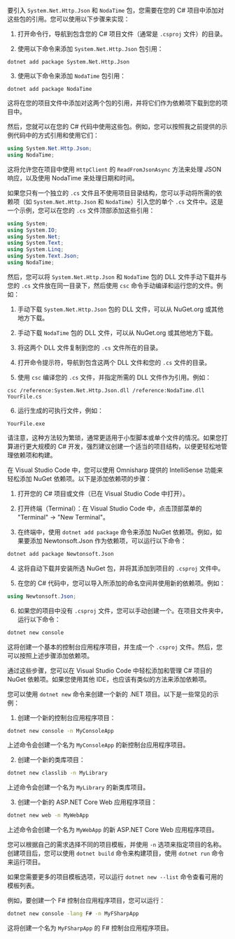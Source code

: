 要引入 `System.Net.Http.Json` 和 `NodaTime` 包，您需要在您的 C# 项目中添加对这些包的引用。您可以使用以下步骤来实现：

1. 打开命令行，导航到包含您的 C# 项目文件（通常是 `.csproj` 文件）的目录。

2. 使用以下命令来添加 `System.Net.Http.Json` 包引用：

```shell
dotnet add package System.Net.Http.Json
```

3. 使用以下命令来添加 `NodaTime` 包引用：

```shell
dotnet add package NodaTime
```

这将在您的项目文件中添加对这两个包的引用，并将它们作为依赖项下载到您的项目中。

然后，您就可以在您的 C# 代码中使用这些包。例如，您可以按照我之前提供的示例代码中的方式引用和使用它们：

```csharp
using System.Net.Http.Json;
using NodaTime;
```

这将允许您在项目中使用 `HttpClient` 的 `ReadFromJsonAsync` 方法来处理 JSON 响应，以及使用 NodaTime 来处理日期和时间。


如果您只有一个独立的 `.cs` 文件且不使用项目目录结构，您可以手动将所需的依赖项（如 `System.Net.Http.Json` 和 `NodaTime`）引入您的单个 `.cs` 文件中。这是一个示例，您可以在您的 `.cs` 文件顶部添加这些引用：

```csharp
using System;
using System.IO;
using System.Net;
using System.Text;
using System.Linq;
using System.Text.Json;
using NodaTime;
```

然后，您可以将 `System.Net.Http.Json` 和 `NodaTime` 包的 DLL 文件手动下载并与您的 `.cs` 文件放在同一目录下，然后使用 `csc` 命令手动编译和运行您的文件。例如：

1. 手动下载 `System.Net.Http.Json` 包的 DLL 文件，可以从 NuGet.org 或其他地方下载。

2. 手动下载 `NodaTime` 包的 DLL 文件，可以从 NuGet.org 或其他地方下载。

3. 将这两个 DLL 文件复制到您的 `.cs` 文件所在的目录。

4. 打开命令提示符，导航到包含这两个 DLL 文件和您的 `.cs` 文件的目录。

5. 使用 `csc` 编译您的 `.cs` 文件，并指定所需的 DLL 文件作为引用。例如：

```shell
csc /reference:System.Net.Http.Json.dll /reference:NodaTime.dll YourFile.cs
```

6. 运行生成的可执行文件，例如：

```shell
YourFile.exe
```

请注意，这种方法较为繁琐，通常更适用于小型脚本或单个文件的情况。如果您打算进行更大规模的 C# 开发，强烈建议创建一个适当的项目结构，以便更轻松地管理依赖项和构建。


在 Visual Studio Code 中，您可以使用 Omnisharp 提供的 IntelliSense 功能来轻松添加 NuGet 依赖项。以下是添加依赖项的步骤：

1. 打开您的 C# 项目或文件（已在 Visual Studio Code 中打开）。

2. 打开终端（Terminal）：在 Visual Studio Code 中，点击顶部菜单的 "Terminal" -> "New Terminal"。

3. 在终端中，使用 `dotnet add package` 命令来添加 NuGet 依赖项。例如，如果要添加 Newtonsoft.Json 作为依赖项，可以运行以下命令：

```bash
dotnet add package Newtonsoft.Json
```

4. 这将自动下载并安装所选 NuGet 包，并将其添加到项目的 `.csproj` 文件中。

5. 在您的 C# 代码中，您可以导入所添加的命名空间并使用新的依赖项。例如：

```csharp
using Newtonsoft.Json;
```

6. 如果您的项目中没有 `.csproj` 文件，您可以手动创建一个。在项目文件夹中，运行以下命令：

```bash
dotnet new console
```

这将创建一个基本的控制台应用程序项目，并生成一个 `.csproj` 文件。然后，您可以按照上述步骤添加依赖项。

通过这些步骤，您可以在 Visual Studio Code 中轻松添加和管理 C# 项目的 NuGet 依赖项。如果您使用其他 IDE，也应该有类似的方法来添加依赖项。



您可以使用 `dotnet new` 命令来创建一个新的 .NET 项目。以下是一些常见的示例：

1. 创建一个新的控制台应用程序项目：

```bash
dotnet new console -n MyConsoleApp
```

上述命令会创建一个名为 `MyConsoleApp` 的新控制台应用程序项目。

2. 创建一个新的类库项目：

```bash
dotnet new classlib -n MyLibrary
```

上述命令会创建一个名为 `MyLibrary` 的新类库项目。

3. 创建一个新的 ASP.NET Core Web 应用程序项目：

```bash
dotnet new web -n MyWebApp
```

上述命令会创建一个名为 `MyWebApp` 的新 ASP.NET Core Web 应用程序项目。

您可以根据自己的需求选择不同的项目模板，并使用 `-n` 选项来指定项目的名称。创建项目后，您可以使用 `dotnet build` 命令来构建项目，使用 `dotnet run` 命令来运行项目。

如果您需要更多的项目模板选项，可以运行 `dotnet new --list` 命令查看可用的模板列表。

例如，要创建一个 F# 控制台应用程序项目，您可以运行：

```bash
dotnet new console -lang F# -n MyFSharpApp
```

这将创建一个名为 `MyFSharpApp` 的 F# 控制台应用程序项目。
